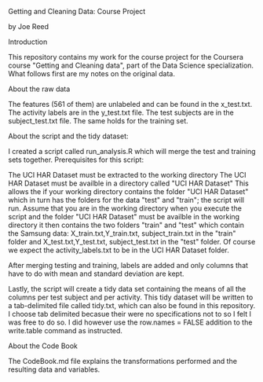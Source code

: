 Getting and Cleaning Data: Course Project

by Joe Reed



Introduction

This repository contains my work for the course project for the Coursera course "Getting and Cleaning data", part of the Data Science specialization. What follows first are my notes on the original data.

About the raw data

The features (561 of them) are unlabeled and can be found in the x_test.txt. The activity labels are in the y_test.txt file. The test subjects are in the subject_test.txt file. The same holds for the training set.

About the script and the tidy dataset:

I created a script called run_analysis.R which will merge the test and training sets together. Prerequisites for this script:

The UCI HAR Dataset must be extracted to the working directory
The UCI HAR Dataset must be availble in a directory called "UCI HAR Dataset"
This allows the if your working directory contains the folder "UCI HAR Dataset" which in turn has the folders for the data "test" and "train"; the script will run.
Assume that you are in the working directory when you execute the script and the  folder "UCI HAR Dataset" must be availble in the working directory it then contains the two folders "train" and "test" which contain the Samsung data:
X_train.txt,Y_train.txt, subject_train.txt in the "train" folder and X_test.txt,Y_test.txt,
subject_test.txt in the "test" folder.
Of course we expect the activity_labels.txt to be in the 
UCI HAR Dataset folder.

After merging testing and training, labels are added and only columns that have to do with mean and standard deviation are kept.

Lastly, the script will create a tidy data set containing the means of all the columns per test subject and per activity. This tidy dataset will be written to a tab-delimited file called tidy.txt, which can also be found in this repository. I choose tab delimited becasue their were no specifications not to so I felt I was free to do so.  I did however use the row.names = FALSE addition to the write.table command as instructed.

About the Code Book

The CodeBook.md file explains the transformations performed and the resulting data and variables.
